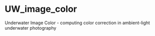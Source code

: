 # UW_image_color
Underwater Image Color - computing color correction in ambient-light underwater photography
